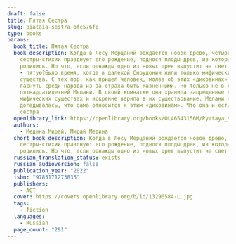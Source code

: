 ```yaml
---
draft: false
title: Пятая Сестра
slug: piataia-sestra-bfc576fe
type: books
params:
  book_title: Пятая Сестра
  book_description: Когда в Лесу Мерцаний рождается новое древо, четыре
    сестры-стихии празднуют его рождение, поднося плоды древ, из которых сами
    родились. Но что, если однажды одно из новых древ выпустит на свет ещё одну
    - пятую?Было время, когда в далекой Сноудонии жили только мифические
    существа. С тех пор, как пришел человек, молва об этих «диковинах» стала
    гаснуть среди народа из-за страха быть казненными. Но только не в сердце
    пятнадцатилетней Мелани. В своей комнатке она хранила запрещенные книги о
    мифических существах и искренне верила в их существование. Мелани не
    догадывалась, что сама относится к этим «диковинам». Что она и есть пятая
    сестра
  openlibrary_link: https://openlibrary.org/books/OL46543156M/Pyataya_sestra
  authors:
    - Медина Мирай, Мирай Медина
  short_book_description: Когда в Лесу Мерцаний рождается новое древо, четыре
    сестры-стихии празднуют его рождение, поднося плоды древ, из которых сами
    родились. Но что, если однажды одно из новых древ выпустит на свет ещё...
  russian_translation_status: exists
  russian_audioversion: false
  publication_year: "2022"
  isbn: "9785171273835"
  publishers:
    - АСТ
  cover: https://covers.openlibrary.org/b/id/13296584-L.jpg
  tags:
    - fiction
  languages:
    - Russian
  page_count: "291"
---
```


